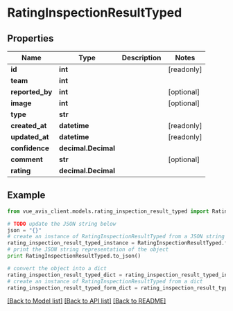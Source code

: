 # RatingInspectionResultTyped


## Properties

Name | Type | Description | Notes
------------ | ------------- | ------------- | -------------
**id** | **int** |  | [readonly] 
**team** | **int** |  | 
**reported_by** | **int** |  | [optional] 
**image** | **int** |  | [optional] 
**type** | **str** |  | 
**created_at** | **datetime** |  | [readonly] 
**updated_at** | **datetime** |  | [readonly] 
**confidence** | **decimal.Decimal** |  | 
**comment** | **str** |  | [optional] 
**rating** | **decimal.Decimal** |  | 

## Example

```python
from vue_avis_client.models.rating_inspection_result_typed import RatingInspectionResultTyped

# TODO update the JSON string below
json = "{}"
# create an instance of RatingInspectionResultTyped from a JSON string
rating_inspection_result_typed_instance = RatingInspectionResultTyped.from_json(json)
# print the JSON string representation of the object
print RatingInspectionResultTyped.to_json()

# convert the object into a dict
rating_inspection_result_typed_dict = rating_inspection_result_typed_instance.to_dict()
# create an instance of RatingInspectionResultTyped from a dict
rating_inspection_result_typed_form_dict = rating_inspection_result_typed.from_dict(rating_inspection_result_typed_dict)
```
[[Back to Model list]](../README.md#documentation-for-models) [[Back to API list]](../README.md#documentation-for-api-endpoints) [[Back to README]](../README.md)


